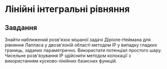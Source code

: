 # Лінійні інтегральні рівняння

## Завдання
Знайти наближений розв'язок мішаної задачі Діріхле-Неймана для рівняння Лапласа у двозв'язній області методом ІР у випадку гладких границь, заданих параметрично. Використати потенціал простого шару. Чисельне розв'язування ІР здійснити методом колокації з використанням кусково-лінійних базисних функцій.
